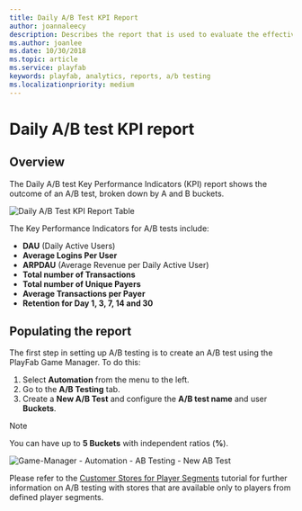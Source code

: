 ```yaml
---
title: Daily A/B Test KPI Report
author: joannaleecy
description: Describes the report that is used to evaluate the effectiveness of your A/B Test experiments.
ms.author: joanlee
ms.date: 10/30/2018
ms.topic: article
ms.service: playfab
keywords: playfab, analytics, reports, a/b testing
ms.localizationpriority: medium
---
```


# Daily A/B test KPI report

## Overview

The Daily A/B test Key Performance Indicators (KPI) report shows the outcome of an A/B test, broken down by A and B buckets.

![Daily A/B Test KPI Report Table](media/tutorials/daily-ab-test-kpi-report-table.png)

The Key Performance Indicators for A/B tests include:

- **DAU** (Daily Active Users)
- **Average Logins Per User**
- **ARPDAU** (Average Revenue per Daily Active User)
- **Total number of Transactions**
- **Total number of Unique Payers**
- **Average Transactions per Payer**
- **Retention for Day 1, 3, 7, 14 and 30**

## Populating the report

The first step in setting up A/B testing is to create an A/B test using the PlayFab Game Manager. To do this:

1. Select **Automation** from the menu to the left.
2. Go to the **A/B Testing** tab.
3. Create a **New A/B Test** and configure the **A/B test name** and user **Buckets**.

> [!NOTE]
> You can have up to **5 Buckets** with independent ratios (**%**).

![Game-Manager - Automation - AB Testing - New AB Test](media/tutorials/game-manager-automation-ab-testing-new-ab-test.png)

Please refer to the [Customer Stores for Player Segments](../../economy/tutorials/custom-stores-for-player-segments.md) tutorial for further information on A/B testing with stores that are available only to players from defined player segments.
